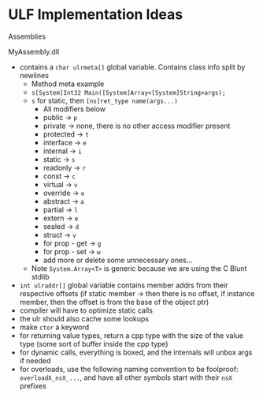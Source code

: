 # ULF Implementation Ideas

Assemblies

MyAssembly.dll
- contains a `char ulrmeta[]` global variable. Contains class info split by newlines
	- Method meta example
	- `s[System]Int32 Main([System]Array<[System]String>args);`
	- `s` for static, then `[ns]ret_type name(args...)`
		- All modifiers below
		- public -> `p`
		- private -> none, there is no other access modifier present
		- protected -> `t`
		- interface -> `e`
		- internal -> `i`
		- static -> `s`
		- readonly -> `r`
		- const -> `c`
		- virtual -> `v`
		- override -> `o`
		- abstract -> `a`
		- partial -> `l`
		- extern -> `e`
		- sealed -> `d`
		- struct -> `v`
		- for prop - get -> `g`
		- for prop - set -> `w`
		- add more or delete some unnecessary ones...
	- Note `System.Array<T>` is generic because we are using the C Blunt stdlib
- `int ulraddr[]` global variable contains member addrs from their respective offsets (if static member -> then there is no offset, if instance member, then the offset is from the base of the object ptr)
- compiler will have to optimize static calls
- the ulr should also cache some lookups
- make `ctor` a keyword
- for returning value types, return a cpp type with the size of the value type (some sort of buffer inside the cpp type)
- for dynamic calls, everything is boxed, and the internals will unbox args if needed
- for overloads, use the following naming convention to be foolproof: `overloadX_nsX_...`, and have all other symbols start with their `nsX` prefixes